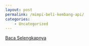```yaml
---
layout: post
permalink: /mimpi-beli-kembang-api/
categories:
    - Uncategorized
---
```


[Baca Selengkapnya](/03)